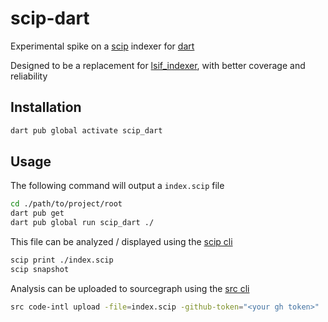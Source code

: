 # scip-dart

Experimental spike on a [scip](https://github.com/sourcegraph/scip) indexer for [dart](https://github.com/dart-lang)

Designed to be a replacement for [lsif_indexer](https://github.com/Workiva/lsif_indexer), with better coverage and reliability

## Installation

```sh
dart pub global activate scip_dart
```

## Usage

The following command will output a `index.scip` file
```sh
cd ./path/to/project/root
dart pub get
dart pub global run scip_dart ./
```

This file can be analyzed / displayed using the [scip cli](https://github.com/sourcegraph/scip)

```sh
scip print ./index.scip
scip snapshot
```

Analysis can be uploaded to sourcegraph using the [src cli](https://docs.sourcegraph.com/cli)

```sh
src code-intl upload -file=index.scip -github-token="<your gh token>"
```
